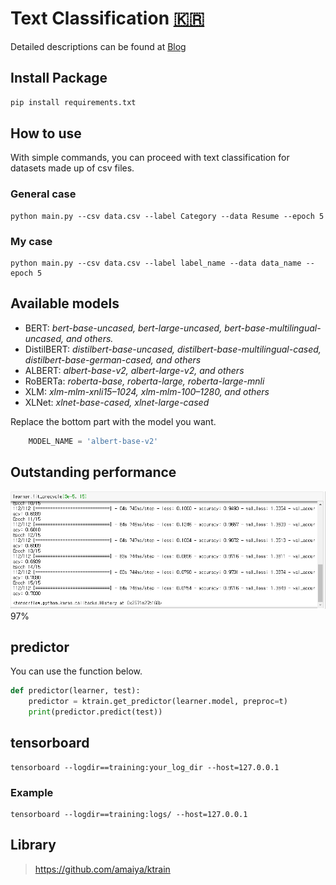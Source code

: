 # Text Classification [🇰🇷](ko.md)

Detailed descriptions can be found at [Blog](https://hipgyung.tistory.com/93)

## Install Package
``` python
pip install requirements.txt
```

## How to use
With simple commands, you can proceed with text classification for datasets made up of csv files.
### General case
```
python main.py --csv data.csv --label Category --data Resume --epoch 5
```
### My case
```
python main.py --csv data.csv --label label_name --data data_name --epoch 5
```

## Available models
- BERT: *bert-base-uncased, bert-large-uncased, bert-base-multilingual-uncased, and others.*
- DistilBERT: *distilbert-base-uncased, distilbert-base-multilingual-cased, distilbert-base-german-cased, and others*
- ALBERT: *albert-base-v2, albert-large-v2, and others*
- RoBERTa: *roberta-base, roberta-large, roberta-large-mnli*
- XLM: *xlm-mlm-xnli15–1024, xlm-mlm-100–1280, and others*
- XLNet: *xlnet-base-cased, xlnet-large-cased*

Replace the bottom part with the model you want.
``` python
	MODEL_NAME = 'albert-base-v2'
```

## Outstanding performance
![](img.png)  
97%

## predictor
You can use the function below.
``` python
def predictor(learner, test):
	predictor = ktrain.get_predictor(learner.model, preproc=t)
	print(predictor.predict(test))

```

## tensorboard

```
tensorboard --logdir==training:your_log_dir --host=127.0.0.1
```

### Example
```
tensorboard --logdir==training:logs/ --host=127.0.0.1
```

## Library
> https://github.com/amaiya/ktrain